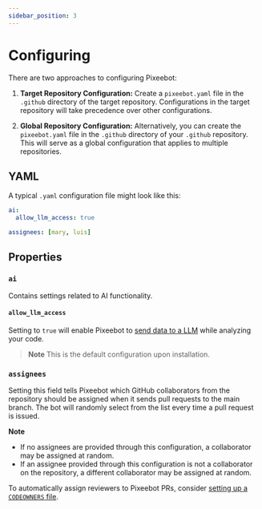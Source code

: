 ```yaml
---
sidebar_position: 3
---
```


# Configuring

There are two approaches to configuring Pixeebot:

1. **Target Repository Configuration:**
Create a `pixeebot.yaml` file in the `.github` directory of the target repository. Configurations in the target repository will take precedence over other configurations.

2. **Global Repository Configuration:**
Alternatively, you can create the `pixeebot.yaml` file in the `.github` directory of your `.github` repository. This will serve as a global configuration that applies to multiple repositories.

## YAML
A typical `.yaml` configuration file might look like this:

```yaml
ai:
  allow_llm_access: true

assignees: [mary, luis]
```
## Properties

### `ai`
Contains settings related to AI functionality. 

#### `allow_llm_access`
Setting to `true` will enable Pixeebot to [send data to a LLM](faqs.md) while analyzing your code.
> **Note** This is the default configuration upon installation.

### `assignees`
Setting this field tells Pixeebot which GitHub collaborators from the repository should be assigned when it sends pull requests to the main branch. The bot will randomly select from the list every time a pull request is issued.

**Note**
* If no assignees are provided through this configuration, a collaborator may be assigned at random. 
* If an assignee provided through this configuration is not a collaborator on the repository, a different collaborator may be assigned at random.
  

To automatically assign reviewers to Pixeebot PRs, consider [setting up a `CODEOWNERS` file](https://docs.github.com/en/repositories/managing-your-repositorys-settings-and-features/customizing-your-repository/about-code-owners).
